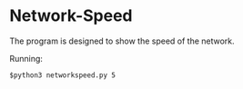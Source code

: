 # Network-Speed

The program is designed to show the speed of the network.

Running:
```
$python3 networkspeed.py 5
```